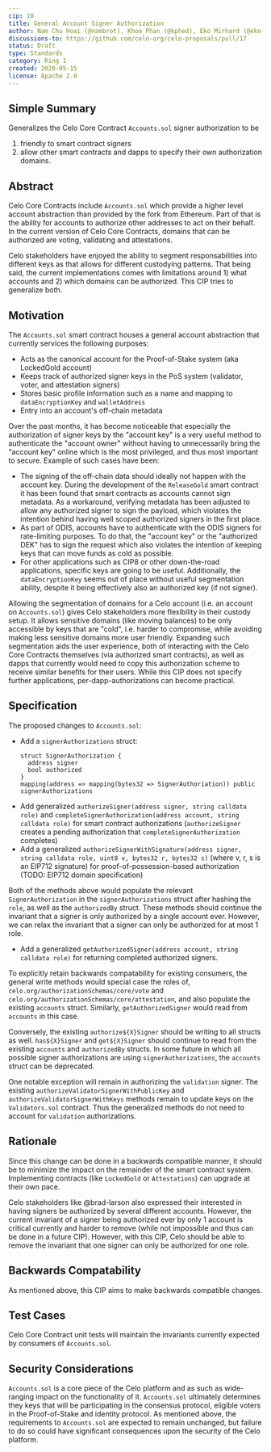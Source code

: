 ```yaml
---
cip: 10
title: General Account Signer Authorization
author: Nam Chu Hoai (@nambrot), Khoa Phan (@kphed), Eko Mirhard (@eko-mirhard)
discussions-to: https://github.com/celo-org/celo-proposals/pull/17
status: Draft
type: Standards
category: Ring 1
created: 2020-05-15
license: Apache 2.0
---
```


## Simple Summary

Generalizes the Celo Core Contract `Accounts.sol` signer authorization to be
1. friendly to smart contract signers
2. allow other smart contracts and dapps to specify their own authorization domains.

## Abstract

Celo Core Contracts include `Accounts.sol` which provide a higher level account abstraction than provided by the fork from Ethereum. Part of that is the ability for accounts to authorize other addresses to act on their behalf. In the current version of Celo Core Contracts, domains that can be authorized are voting, validating and attestations.

Celo stakeholders have enjoyed the ability to segment responsabilities into different keys as that allows for different custodying patterns. That being said, the current implementations comes with limitations around 1) what accounts and 2) which domains can be authorized. This CIP tries to generalize both.

## Motivation

The `Accounts.sol` smart contract houses a general account abstraction that currently services the following purposes:
- Acts as the canonical account for the Proof-of-Stake system (aka LockedGold account)
- Keeps track of authorized signer keys in the PoS system (validator, voter, and attestation signers)
- Stores basic profile information such as a name and mapping to `dataEncryptionKey` and `walletAddress`
- Entry into an account's off-chain metadata

Over the past months, it has become noticeable that especially the authorization of signer keys by the "account key" is a very useful method to authenticate the "account owner" without having to unnecessarily bring the "account key" online which is the most privileged, and thus most important to secure. Example of such cases have been:

- The signing of the off-chain data should ideally not happen with the account key. During the development of the `ReleaseGold` smart contract it has been found that smart contracts as accounts cannot sign metadata. As a workaround, verifying metadata has been adjusted to allow any authorized signer to sign the payload, which violates the intention behind having well scoped authorized signers in the first place.
- As part of ODIS, accounts have to authenticate with the ODIS signers for rate-limiting purposes. To do that, the "account key" or the "authorized DEK" has to sign the request which also violates the intention of keeping keys that can move funds as cold as possible.
- For other applications such as CIP8 or other down-the-road applications, specific keys are going to be useful. Additionally, the `dataEncryptionKey` seems out of place without useful segmentation ability, despite it being effectively also an authorized key (if not signer).

Allowing the segmentation of domains for a Celo account (i.e. an account on `Accounts.sol`) gives Celo stakeholders more flexibility in their custody setup. It allows sensitive domains (like moving balances) to be only accessible by keys that are "cold", i.e. harder to compromise, while avoiding making less sensitive domains more user friendly. Expanding such segmentation aids the user experience, both of interacting with the Celo Core Contracts themselves (via authorized smart contracts), as well as dapps that currently would need to copy this authorization scheme to receive similar benefits for their users. While this CIP does not specify further applications, per-dapp-authorizations can become practical.

## Specification

The proposed changes to `Accounts.sol`:

- Add a `signerAuthorizations` struct:
    ```
    struct SignerAuthorization {
      address signer
      bool authorized
    }
    mapping(address => mapping(bytes32 => SignerAuthoriation)) public signerAuthorizations
    ```
- Add generalized `authorizeSigner(address signer, string calldata role)` and `completeSignerAuthorization(address account, string calldata role)` for smart contract authorizations (`authorizeSigner` creates a pending authorization that `completeSignerAuthorization` completes)
- Add a generalized `authorizeSignerWithSignature(address signer, string calldata role, uint8 v, bytes32 r, bytes32 s)` (where v, r, s is an EIP712 signature) for proof-of-possession-based authorization (TODO: EIP712 domain specification)

Both of the methods above would populate the relevant `SignerAuthorization` in the `signerAuthorizations` struct after hashing the `role`, as well as the `authorizedBy` struct. These methods should continue the invariant that a signer is only authorized by a single account ever. However, we can relax the invariant that a signer can only be authorized for at most 1 role.

- Add a generalized `getAuthorizedSigner(address account, string calldata role)` for returning completed authorized signers.

To explicitly retain backwards compatability for existing consumers, the general write methods would special case the roles of, `celo.org/authorizationSchemas/core/vote` and `celo.org/authorizationSchemas/core/attestation`, and also populate the existing `accounts` struct. Similarly, `getAuthorizedSigner` would read from `accounts` in this case.

Conversely, the existing `authorize${X}Signer` should be writing to all structs as well. `has${X}Signer` and `get${X}Signer` should continue to read from the existing `accounts` and `authorizedBy` structs. In some future in which all possible signer authorizations are using `signerAuthorizations`, the `accounts` struct can be deprecated.

One notable exception will remain in authorizing the `validation` signer. The existing `authorizeValidatorSignerWithPublicKey` and `authorizeValidatorSignerWithKeys` methods remain to update keys on the `Validators.sol` contract. Thus the generalized methods do not need to account for `validation` authorizations.

## Rationale

Since this change can be done in a backwards compatible manner, it should be to minimize the impact on the remainder of the smart contract system. Implementing contracts (like `LockedGold` or `Attestations`) can upgrade at their own pace.

Celo stakeholders like @brad-larson also expressed their interested in having signers be authorized by several different accounts. However, the current invariant of a signer being authorized ever by only 1 account is critical currently and harder to remove (while not impossible and thus can be done in a future CIP). However, with this CIP, Celo should be able to remove the invariant that one signer can only be authorized for one role.

## Backwards Compatability

As mentioned above, this CIP aims to make backwards compatible changes.

## Test Cases

Celo Core Contract unit tests will maintain the invariants currently expected by consumers of `Accounts.sol`.

## Security Considerations

`Accounts.sol` is a core piece of the Celo platform and as such as wide-ranging impact on the functionality of it. `Accounts.sol` ultimately determines they keys that will be participating in the consensus protocol, eligible voters in the Proof-of-Stake and identity protocol. As mentioned above, the requirements to `Accounts.sol` are expected to remain unchanged, but failure to do so could have significant consequences upon the security of the Celo platform.
